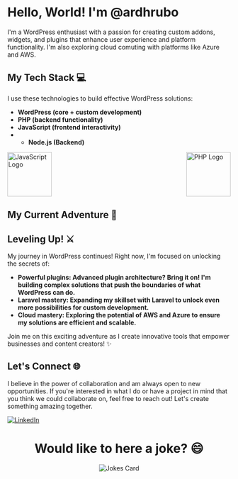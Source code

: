 # Hello, World!  I'm @ardhrubo

I'm a WordPress enthusiast with a passion for creating custom addons, widgets, and plugins that enhance user experience and platform functionality. I'm also exploring cloud comuting with platforms like Azure and AWS.

## My Tech Stack  💻

I use these technologies to build effective WordPress solutions:

- **WordPress (core + custom development)**
- **PHP (backend functionality)**
- **JavaScript (frontend interactivity)**
- - **Node.js (Backend)**

<div style="display: flex; justify-content: space-between; align-items: center;">
 <img src="https://upload.wikimedia.org/wikipedia/commons/thumb/6/6a/JavaScript-logo.png/240px-JavaScript-logo.png" style="width: 100px; height: 100px; align-self: center;" alt="JavaScript Logo">
<img src="https://upload.wikimedia.org/wikipedia/commons/thumb/2/27/PHP-logo.svg/200px-PHP-logo.svg.png" style="width: 100px; height: 100px; align-self: center;" alt="PHP Logo">

</div>



## My Current Adventure 🌱
## Leveling Up! ⚔️

My journey in WordPress continues! Right now, I'm focused on unlocking the secrets of:

- **Powerful plugins: Advanced plugin architecture? Bring it on! I'm building complex solutions that push the boundaries of what WordPress can do.**
- **Laravel mastery: Expanding my skillset with Laravel to unlock even more possibilities for custom development.**
- **Cloud mastery: Exploring the potential of AWS and Azure to ensure my solutions are efficient and scalable.**
  
Join me on this exciting adventure as I create innovative tools that empower businesses and content creators! ✨

## Let's Connect 🌐

I believe in the power of collaboration and am always open to new opportunities. If you're interested in what I do or have a project in mind that you think we could collaborate on, feel free to reach out! Let's create something amazing together.


[![LinkedIn](https://upload.wikimedia.org/wikipedia/commons/8/81/LinkedIn_icon.svg)](https://www.linkedin.com/in/ardhrubo/)

<h1 align="center"> Would like to here a joke? 😄 </h1>
<p align="center">
<img src="https://readme-jokes.vercel.app/api" alt="Jokes Card" />
</p>


